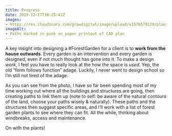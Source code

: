 ```yaml
---
title: Progress
date: 2019-12-17T10:25:41Z
images:
- https://res.cloudinary.com/growdigital/image/upload/v1576579129/plan-A6FA43BA.jpg
imageAlt:
- Paths marked in pink on paper printout of CAD plan
---
```


A key insight into designing a #ForestGarden for a client is to **work from the house outwards**. Every garden is an intervention and every garden is designed, even if not much thought has gone into it. To make a design _work_, I feel you have to really look at the how the space is _used_. Yep, the old “form follows function” adage. Luckily, I never went to design school so I’m still not tired of the adage.

As you can see from the photo, I have so far been spending most of my time working out where all the buildings and structures are going, then creating paths to link them up (note to self: be aware of the natural contours of the land, choose your paths wisely & naturally). These paths and the structures then suggest specific areas, and I’ll work with a list of forest garden plants to see where they can fit. All the while, thinking about windbreaks, access and maintenance.

On with the plants!

